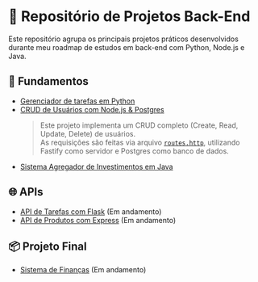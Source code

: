 # 💼 Repositório de Projetos Back-End

Este repositório agrupa os principais projetos práticos desenvolvidos durante meu roadmap de estudos em back-end com Python, Node.js e Java.

## 🔹 Fundamentos
- [Gerenciador de tarefas em Python](./fundamentos/gerenciador.py/)
- [CRUD de Usuários com Node.js & Postgres](./fundamentos/fundamentos-node/)  
  > Este projeto implementa um CRUD completo (Create, Read, Update, Delete) de usuários.  
  > As requisições são feitas via arquivo [`routes.http`](./fundamentos/fundamentos-node/routes.http), utilizando Fastify como servidor e Postgres como banco de dados.
- [Sistema Agregador de Investimentos em Java](.fundamentos/fundamentos-java)

## 🌐 APIs
- [API de Tarefas com Flask](./apis/api-tarefas-flask/) (Em andamento)
- [API de Produtos com Express](./apis/api-produtos-express/) (Em andamento)

## 📦 Projeto Final
- [Sistema de Finanças](./projeto-final/sistema-financas/) (Em andamento)

